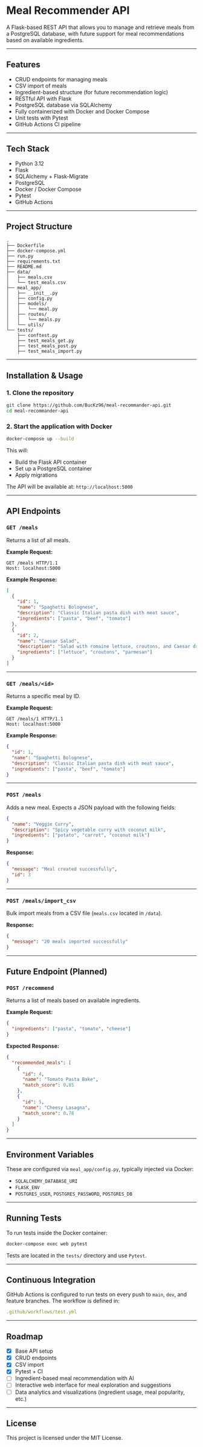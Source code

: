 # Meal Recommender API

A Flask-based REST API that allows you to manage and retrieve meals from a PostgreSQL database, with future support for meal recommendations based on available ingredients.

---

## Features

- CRUD endpoints for managing meals
- CSV import of meals
- Ingredient-based structure (for future recommendation logic)
- RESTful API with Flask
- PostgreSQL database via SQLAlchemy
- Fully containerized with Docker and Docker Compose
- Unit tests with Pytest
- GitHub Actions CI pipeline

---

## Tech Stack

- Python 3.12
- Flask
- SQLAlchemy + Flask-Migrate
- PostgreSQL
- Docker / Docker Compose
- Pytest
- GitHub Actions

---

## Project Structure

```
.
├── Dockerfile
├── docker-compose.yml
├── run.py
├── requirements.txt
├── README.md
├── data/
│   ├── meals.csv
│   └── test_meals.csv
├── meal_app/
│   ├── __init__.py
│   ├── config.py
│   ├── models/
│   │   └── meal.py
│   ├── routes/
│   │   └── meals.py
│   └── utils/
└── tests/
    ├── conftest.py
    ├── test_meals_get.py
    ├── test_meals_post.py
    ├── test_meals_import.py
```

---

## Installation & Usage

### 1. Clone the repository

```bash
git clone https://github.com/BucKz96/meal-recommander-api.git
cd meal-recommander-api
```

### 2. Start the application with Docker

```bash
docker-compose up --build
```

This will:
- Build the Flask API container
- Set up a PostgreSQL container
- Apply migrations

The API will be available at: `http://localhost:5000`

---

## API Endpoints

### `GET /meals`
Returns a list of all meals.

**Example Request:**
```http
GET /meals HTTP/1.1
Host: localhost:5000
```

**Example Response:**
```json
[
  {
    "id": 1,
    "name": "Spaghetti Bolognese",
    "description": "Classic Italian pasta dish with meat sauce",
    "ingredients": ["pasta", "beef", "tomato"]
  },
  {
    "id": 2,
    "name": "Caesar Salad",
    "description": "Salad with romaine lettuce, croutons, and Caesar dressing",
    "ingredients": ["lettuce", "croutons", "parmesan"]
  }
]
```

---

### `GET /meals/<id>`
Returns a specific meal by ID.

**Example Request:**
```http
GET /meals/1 HTTP/1.1
Host: localhost:5000
```

**Example Response:**
```json
{
  "id": 1,
  "name": "Spaghetti Bolognese",
  "description": "Classic Italian pasta dish with meat sauce",
  "ingredients": ["pasta", "beef", "tomato"]
}
```

---

### `POST /meals`
Adds a new meal. Expects a JSON payload with the following fields:

```json
{
  "name": "Veggie Curry",
  "description": "Spicy vegetable curry with coconut milk",
  "ingredients": ["potato", "carrot", "coconut milk"]
}
```

**Response:**
```json
{
  "message": "Meal created successfully",
  "id": 3
}
```

---

### `POST /meals/import_csv`
Bulk import meals from a CSV file (`meals.csv` located in `/data`).

**Response:**
```json
{
  "message": "20 meals imported successfully"
}
```

---

## Future Endpoint (Planned)

### `POST /recommend`
Returns a list of meals based on available ingredients.

**Example Request:**
```json
{
  "ingredients": ["pasta", "tomato", "cheese"]
}
```

**Expected Response:**
```json
{
  "recommended_meals": [
    {
      "id": 4,
      "name": "Tomato Pasta Bake",
      "match_score": 0.85
    },
    {
      "id": 5,
      "name": "Cheesy Lasagna",
      "match_score": 0.78
    }
  ]
}
```

---

## Environment Variables

These are configured via `meal_app/config.py`, typically injected via Docker:

- `SQLALCHEMY_DATABASE_URI`
- `FLASK_ENV`
- `POSTGRES_USER`, `POSTGRES_PASSWORD`, `POSTGRES_DB`

---

## Running Tests

To run tests inside the Docker container:

```bash
docker-compose exec web pytest
```

Tests are located in the `tests/` directory and use `Pytest`.

---

## Continuous Integration

GitHub Actions is configured to run tests on every push to `main`, `dev`, and feature branches. The workflow is defined in:

```yaml
.github/workflows/test.yml
```

---

## Roadmap

- [x] Base API setup
- [x] CRUD endpoints
- [x] CSV import
- [x] Pytest + CI
- [ ] Ingredient-based meal recommendation with AI
- [ ] Interactive web interface for meal exploration and suggestions
- [ ] Data analytics and visualizations (ingredient usage, meal popularity, etc.)

---

## License

This project is licensed under the MIT License.
